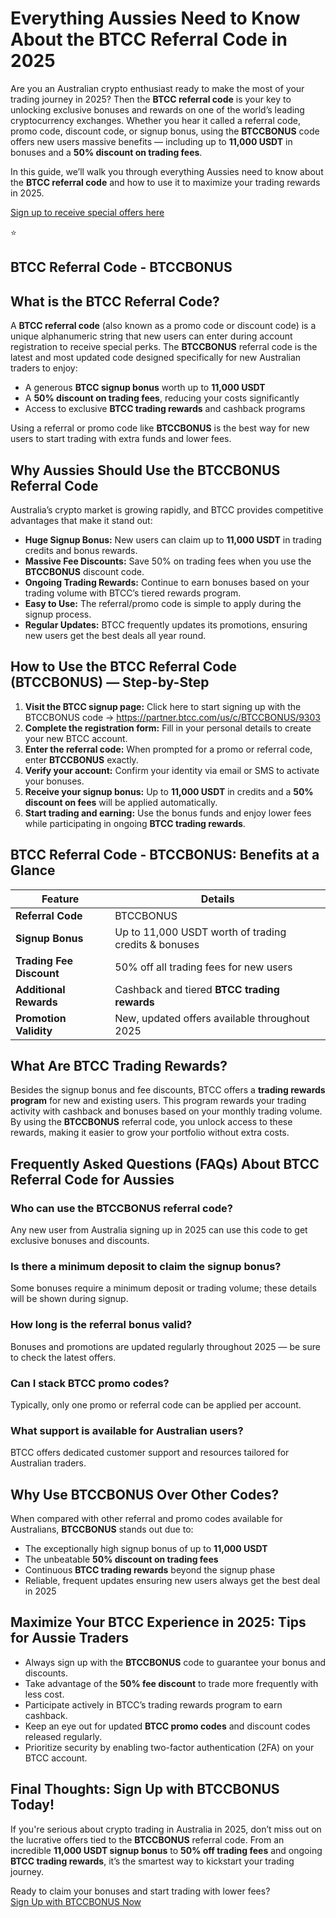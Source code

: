 
<h1>Everything Aussies Need to Know About the BTCC Referral Code in 2025</h1>

<p>Are you an Australian crypto enthusiast ready to make the most of your trading journey in 2025? Then the <strong>BTCC referral code</strong> is your key to unlocking exclusive bonuses and rewards on one of the world’s leading cryptocurrency exchanges. Whether you hear it called a referral code, promo code, discount code, or signup bonus, using the <strong>BTCCBONUS</strong> code offers new users massive benefits — including up to <strong>11,000 USDT</strong> in bonuses and a <strong>50% discount on trading fees</strong>.</p>

<p>In this guide, we’ll walk you through everything Aussies need to know about the <strong>BTCC referral code</strong> and how to use it to maximize your trading rewards in 2025.</p>
<p><a href="https://partner.btcc.com/us/c/BTCCBONUS/9303" target="_blank">Sign up to receive special offers here</a></p

<img src="https://images.mirror-media.xyz/publication-images/Poz8BlB9BgSoA-3eFI7xG.png?height=500&amp;width=1000" decoding="async" data-nimg="fill" class="css-xah9so" style="position: absolute; inset: 0px; box-sizing: border-box; padding: 0px; border: none; margin: auto; display: block; width: 0px; height: 0px; min-width: 100%; max-width: 100%; min-height: 100%; max-height: 100%;">⭐ 
<h2>BTCC Referral Code - BTCCBONUS</h2>
<h2>What is the BTCC Referral Code?</h2>

<p>A <strong>BTCC referral code</strong> (also known as a promo code or discount code) is a unique alphanumeric string that new users can enter during account registration to receive special perks. The <strong>BTCCBONUS</strong> referral code is the latest and most updated code designed specifically for new Australian traders to enjoy:</p>

<ul>
  <li>A generous <strong>BTCC signup bonus</strong> worth up to <strong>11,000 USDT</strong></li>
  <li>A <strong>50% discount on trading fees</strong>, reducing your costs significantly</li>
  <li>Access to exclusive <strong>BTCC trading rewards</strong> and cashback programs</li>
</ul>

<p>Using a referral or promo code like <strong>BTCCBONUS</strong> is the best way for new users to start trading with extra funds and lower fees.</p>

<h2>Why Aussies Should Use the BTCCBONUS Referral Code</h2>

<p>Australia’s crypto market is growing rapidly, and BTCC provides competitive advantages that make it stand out:</p>

<ul>
  <li><strong>Huge Signup Bonus:</strong> New users can claim up to <strong>11,000 USDT</strong> in trading credits and bonus rewards.</li>
  <li><strong>Massive Fee Discounts:</strong> Save 50% on trading fees when you use the <strong>BTCCBONUS</strong> discount code.</li>
  <li><strong>Ongoing Trading Rewards:</strong> Continue to earn bonuses based on your trading volume with BTCC’s tiered rewards program.</li>
  <li><strong>Easy to Use:</strong> The referral/promo code is simple to apply during the signup process.</li>
  <li><strong>Regular Updates:</strong> BTCC frequently updates its promotions, ensuring new users get the best deals all year round.</li>
</ul>

<h2>How to Use the BTCC Referral Code (BTCCBONUS) — Step-by-Step</h2>

<ol>
  <li><strong>Visit the BTCC signup page:</strong> Click here to start signing up with the BTCCBONUS code → <a href="https://partner.btcc.com/us/c/BTCCBONUS/9303" target="_blank" rel="noopener noreferrer">https://partner.btcc.com/us/c/BTCCBONUS/9303</a></li>
  <li><strong>Complete the registration form:</strong> Fill in your personal details to create your new BTCC account.</li>
  <li><strong>Enter the referral code:</strong> When prompted for a promo or referral code, enter <strong>BTCCBONUS</strong> exactly.</li>
  <li><strong>Verify your account:</strong> Confirm your identity via email or SMS to activate your bonuses.</li>
  <li><strong>Receive your signup bonus:</strong> Up to <strong>11,000 USDT</strong> in credits and a <strong>50% discount on fees</strong> will be applied automatically.</li>
  <li><strong>Start trading and earning:</strong> Use the bonus funds and enjoy lower fees while participating in ongoing <strong>BTCC trading rewards</strong>.</li>
</ol>

<h2>BTCC Referral Code - BTCCBONUS: Benefits at a Glance</h2>

<table>
  <thead>
    <tr>
      <th>Feature</th>
      <th>Details</th>
    </tr>
  </thead>
  <tbody>
    <tr>
      <td><strong>Referral Code</strong></td>
      <td>BTCCBONUS</td>
    </tr>
    <tr>
      <td><strong>Signup Bonus</strong></td>
      <td>Up to 11,000 USDT worth of trading credits &amp; bonuses</td>
    </tr>
    <tr>
      <td><strong>Trading Fee Discount</strong></td>
      <td>50% off all trading fees for new users</td>
    </tr>
    <tr>
      <td><strong>Additional Rewards</strong></td>
      <td>Cashback and tiered <strong>BTCC trading rewards</strong></td>
    </tr>
    <tr>
      <td><strong>Promotion Validity</strong></td>
      <td>New, updated offers available throughout 2025</td>
    </tr>
  </tbody>
</table>

<h2>What Are BTCC Trading Rewards?</h2>

<p>Besides the signup bonus and fee discounts, BTCC offers a <strong>trading rewards program</strong> for new and existing users. This program rewards your trading activity with cashback and bonuses based on your monthly trading volume. By using the <strong>BTCCBONUS</strong> referral code, you unlock access to these rewards, making it easier to grow your portfolio without extra costs.</p>

<h2>Frequently Asked Questions (FAQs) About BTCC Referral Code for Aussies</h2>

<h3>Who can use the BTCCBONUS referral code?</h3>
<p>Any new user from Australia signing up in 2025 can use this code to get exclusive bonuses and discounts.</p>

<h3>Is there a minimum deposit to claim the signup bonus?</h3>
<p>Some bonuses require a minimum deposit or trading volume; these details will be shown during signup.</p>

<h3>How long is the referral bonus valid?</h3>
<p>Bonuses and promotions are updated regularly throughout 2025 — be sure to check the latest offers.</p>

<h3>Can I stack BTCC promo codes?</h3>
<p>Typically, only one promo or referral code can be applied per account.</p>

<h3>What support is available for Australian users?</h3>
<p>BTCC offers dedicated customer support and resources tailored for Australian traders.</p>

<h2>Why Use BTCCBONUS Over Other Codes?</h2>

<p>When compared with other referral and promo codes available for Australians, <strong>BTCCBONUS</strong> stands out due to:</p>

<ul>
  <li>The exceptionally high signup bonus of up to <strong>11,000 USDT</strong></li>
  <li>The unbeatable <strong>50% discount on trading fees</strong></li>
  <li>Continuous <strong>BTCC trading rewards</strong> beyond the signup phase</li>
  <li>Reliable, frequent updates ensuring new users always get the best deal in 2025</li>
</ul>

<h2>Maximize Your BTCC Experience in 2025: Tips for Aussie Traders</h2>

<ul>
  <li>Always sign up with the <strong>BTCCBONUS</strong> code to guarantee your bonus and discounts.</li>
  <li>Take advantage of the <strong>50% fee discount</strong> to trade more frequently with less cost.</li>
  <li>Participate actively in BTCC’s trading rewards program to earn cashback.</li>
  <li>Keep an eye out for updated <strong>BTCC promo codes</strong> and discount codes released regularly.</li>
  <li>Prioritize security by enabling two-factor authentication (2FA) on your BTCC account.</li>
</ul>

<h2>Final Thoughts: Sign Up with BTCCBONUS Today!</h2>

<p>If you're serious about crypto trading in Australia in 2025, don’t miss out on the lucrative offers tied to the <strong>BTCCBONUS</strong> referral code. From an incredible <strong>11,000 USDT signup bonus</strong> to <strong>50% off trading fees</strong> and ongoing <strong>BTCC trading rewards</strong>, it’s the smartest way to kickstart your trading journey.</p>

<p>Ready to claim your bonuses and start trading with lower fees?<br />
<a href="https://partner.btcc.com/us/c/BTCCBONUS/9303" class="cta-button" target="_blank" rel="noopener noreferrer">Sign Up with BTCCBONUS Now</a></p>

</body>
</html>
